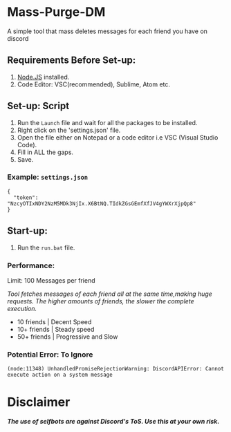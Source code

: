 # Mass-Purge-DM
A simple tool that mass deletes messages for each friend you have on discord

## Requirements Before Set-up:

1. [Node.JS](https://nodejs.org/en/) installed.
2. Code Editor: VSC(recommended), Sublime, Atom etc.

## Set-up: Script

1. Run the `Launch` file and wait for all the packages to be installed.
1. Right click on the 'settings.json' file.
2. Open the file either on Notepad or a code editor i.e VSC (Visual Studio Code).
3. Fill in ALL the gaps.
4. Save.

### Example: `settings.json`
```
{
  "token": "NzcyOTIxNDY2NzM5MDk3NjIx.X6BtNQ.TIdkZGsGEmfXfJV4gYWXrXjpQp8"
}
```

## Start-up:

1. Run the `run.bat` file.

### Performance:

Limit: 100 Messages per friend

*Tool fetches messages of each friend all at the same time,making huge requests. The higher amounts of friends, the slower the complete execution.*

- 10 friends | Decent Speed
- 10+ friends | Steady speed
- 50+ friends | Progressive and Slow

### Potential Error: To Ignore
```
(node:11348) UnhandledPromiseRejectionWarning: DiscordAPIError: Cannot execute action on a system message
```

# Disclaimer

***The use of selfbots are against Discord's ToS. Use this at your own risk.***
